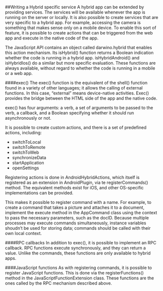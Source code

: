 ##Writing a Hybrid specific service
A hybrid app can be extended by providing services. The services will be available whenever the app is running on the server or locally. It is also possible to create services that are very specific to a hybrid app. For example, accessing the camera is something that makes sense only on a mobile device. To enable this sort of feature, it is possible to create actions that can be triggered from the web app and execute in the native code of the app. 

The JavaScript API contains an object called darwino.hybrid that enables this action mechanism. Its isHybrid() function returns a Boolean indication whether the code is running in a hybrid app. isHybridAndroid() and isHybridIos() do a similar but more specific evaluation. These functions are always available, without regard to whether the code is running in a mobile or a web app.
	
####exec()
The exec() function is the equivalent of the shell() function found in a variety of other languages; it allows the calling of external functions. In this case, “external” means device-native activities. Exec() provides the bridge between the HTML side of the app and the native code.

exec() has four arguments: a verb, a set of arguments to be passed to the verb, a callback, and a Boolean specifying whether it should run asynchronously or not.

It is possible to create custom actions, and there is a set of predefined actions, including:
-	switchToLocal
-	switchToRemote
-	switchToWeb
-	synchronizeData
-	startApplication
-	openSettings

Registering actions is done in AndroidHybridActions, which itself is registered as an extension in AndroidPlugin, via te registerCommands() method. The equivalent methods exist for iOS, and other OS-specific implementations can be provided.

This makes it possible to register command with a name. For example, to create a command that takes a picture and attaches it to a document, implement the execute method in the AppCommand class using the context to pass the necessary parameters, such as the docID. Because multiple processes may execute commands simultaneously, instance variables shoudn’t be used for storing data; commands should be called with their own local context.

####RPC callbacks
In addition to exec(), it is possible to implement an RPC callback. RPC functions execute synchronously, and they can return a value. Unlike the commands, these functions are only available to hybrid apps.

####JavaScript functions
As with registering commands, it is possible to register JavaScript functions. This is done via the registerFunctions() method in the JavaScriptFunctionExtension class. These functions are the ones called by the RPC mechanism described above.

